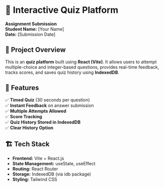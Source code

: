 # 📝 Interactive Quiz Platform

**Assignment Submission**  
**Student Name:** [Your Name]  
**Date:** [Submission Date]  

## 📌 Project Overview

This is an **quiz platform** built using **React (Vite)**. It allows users to attempt multiple-choice and integer-based questions, provides real-time feedback, tracks scores, and saves quiz history using **IndexedDB**.

## 🚀 Features

✅ **Timed Quiz** (30 seconds per question)  
✅ **Instant Feedback** on answer submission  
✅ **Multiple Attempts Allowed**  
✅ **Score Tracking**  
✅ **Quiz History Stored in IndexedDB**  
✅ **Clear History Option**  

## 🏗️ Tech Stack

- **Frontend:** Vite + React.js  
- **State Management:** useState, useEffect  
- **Routing:** React Router  
- **Storage:** IndexedDB (via idb package)  
- **Styling:** Tailwind CSS  

